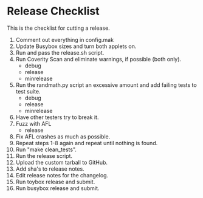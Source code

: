 # Release Checklist

This is the checklist for cutting a release.

1.	Comment out everything in config.mak
2.	Update Busybox sizes and turn both applets on.
3.	Run and pass the release.sh script.
4.	Run Coverity Scan and eliminate warnings, if possible (both only).
	* debug
	* release
	* minrelease
5.	Run the randmath.py script an excessive amount and add failing tests to
	test suite.
	* debug
	* release
	* minrelease
6.	Have other testers try to break it.
7.	Fuzz with AFL
	* release
8.	Fix AFL crashes as much as possible.
9.	Repeat steps 1-8 again and repeat until nothing is found.
10.	Run "make clean_tests".
11.	Run the release script.
12.	Upload the custom tarball to GitHub.
13.	Add sha's to release notes.
14.	Edit release notes for the changelog.
15.	Run toybox release and submit.
16.	Run busybox release and submit.
